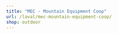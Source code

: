```yaml
---
title: "MEC - Mountain Equipment Coop"
url: /laval/mec-mountain-equipment-coop/
shop: outdoor
---
```

